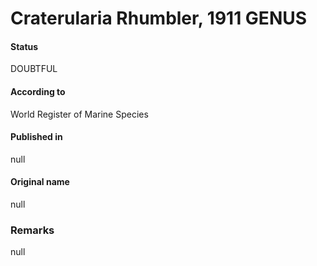 Craterularia Rhumbler, 1911 GENUS
=======

#### Status
DOUBTFUL

#### According to
World Register of Marine Species

#### Published in
null

#### Original name
null

### Remarks
null